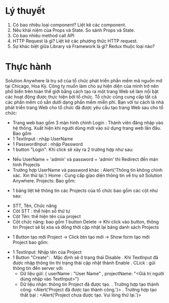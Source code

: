 # Lý thuyết
1. Có bao nhiêu loại component? Liệt kê các component.
2. Nêu khái niệm của Props và State. So sánh Props và State. 
3. Có bao nhiêu method call API
4. HTTP Request là gì? Liệt kê các phương thức HTTP request.
5. Sự khác biệt giữa Library và Framework là gì? Redux thuộc loại nào?

# Thực hành
Solution Anywhere là trụ sở của tổ chức phát triển phần mềm mã nguồn mở tại Chicago, Hoa Kỳ. 
Công ty muốn làm cho sự hiện diện của mình trở nên phổ biến trên toàn thế giới bằng cách tạo ra một trang Web sẽ làm nổi bật các hoạt động được thực hiện bởi tổ chức. 
Tổ chức cũng cung cấp tất cả các phần mềm có sẵn dưới dạng phần mềm miễn phí. 
Bạn với tư cách là nhà phát triển trang Web cho tổ chức đã được yêu cầu tạo trang Web sau cho tổ chức:
- Trang web bao gồm 3 màn hình chính
Login   : Thành viên đăng nhập vào hệ thống. Xuất hiện khi người dùng mới vào sử dụng trang web lần đầu. Bao gồm
- 1 TextInput     : nhập UserName
- 1 PasswordInput : nhập Password
- 1 button "Login": Khi click sẽ xảy ra 2 trường hợp như sau:
+ Nếu UserName = 'admin' và password = 'admin' thì Redirect đến màn hình Projects
+ Trường hợp UserName và password khác : Alert('Thông tin không chính xác. Xin thử lại.')
Home    : Cung cấp giao diện thông tin về trụ sở Solution Anywhere.
Projects: Bao gồm:
- 1 bảng liệt kê thông tin các Projects của tổ chức bao gồm các cột như sau:
+ STT, Tên, Chức năng
+ Côt STT : thể hiện số thứ tự
+ Cột Tên: thể hiện tên của project
+ Cột chức năng: bao gồm 1 button Delete -> Khi click vào button, thông tin Project sẽ bị xóa và đồng thời cập nhật lại bảng danh sách Projects
- 1 Button tạo mới Project -> Click btn tạo mới -> Show form tạo mới Project bao gồm:
+ 1 TextInput: Nhập tên của Project
+ 1 Button "Create":
    . Mặc định sẽ ở trạng thái Disable
    . Khi TextInput đã được nhập thông tin thì trạng thái cập nhật thành Enable
    . CLick : gửi thông tin đến server với:
    - Dữ liệu gửi: { userName : "User Name" , projectName: "<Giá trị người dùng nhập vào TextInput>"}
    - Dữ liệu nhận: thông tin Project đã được tạo.
    . Trường hợp tạo thành công: <Alert('Project đã được tạo thành công.')>
    . Trường hợp tạo thất bại  : <Alert('Project chưa được tạo. Vui lòng thử lại.')>